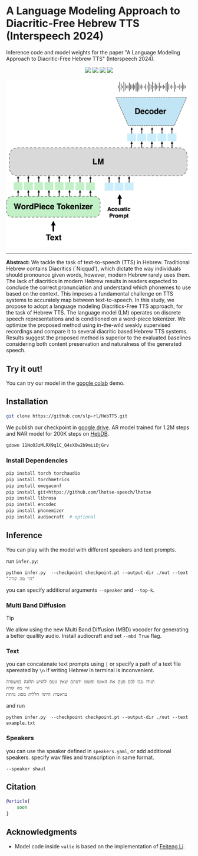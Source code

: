 # A Language Modeling Approach to Diacritic-Free Hebrew TTS (Interspeech 2024)

Inference code and model weights for the paper "A Language Modeling Approach to Diacritic-Free Hebrew TTS" (Interspeech
2024).

<p align="center">
<a href='https://arxiv.org'><img src='https://img.shields.io/badge/ArXiv-PDF-red'></a>
   <a href='https://pages.cs.huji.ac.il/adiyoss-lab/HebTTS/'><img src='https://img.shields.io/badge/Project-Page-Green'></a> 
   <a href='https://colab.research.google.com/drive/1f3-6Dqbna9_hI5C9V4qTIG05dixW-r72?usp=sharing'><img src='https://colab.research.google.com/assets/colab-badge.svg'></a> 
   <a href='https://github.com/slp-rl/HebTTS'><img src='https://badges.aleen42.com/src/github.svg'></a> 

</p>

![](imgs/model.jpg)

___
**Abstract:** We tackle the task of text-to-speech (TTS) in Hebrew. Traditional Hebrew contains Diacritics (`Niqqud'),
 which dictate the way individuals should pronounce given words, however, modern Hebrew rarely uses them. The lack of
 diacritics in modern Hebrew results in readers expected to conclude the correct pronunciation and understand which
 phonemes to use based on the context. This imposes a fundamental challenge on TTS systems to accurately map between
 text-to-speech. In this study, we propose to adopt a language modeling Diacritics-Free TTS approach, for the task of
 Hebrew TTS. The language model (LM) operates on discrete speech representations and is conditioned on a word-piece
 tokenizer. We optimize the proposed method using in-the-wild weakly supervised recordings and compare it to several
 diacritic based Hebrew TTS systems. Results suggest the proposed method is superior to the evaluated baselines
 considering both content preservation and naturalness of the generated speech.

## Try it out!
You can try our model in the [google colab](https://colab.research.google.com/drive/1f3-6Dqbna9_hI5C9V4qTIG05dixW-r72?usp=sharing) demo.
## Installation


```bash
git clone https://github.com/slp-rl/HebTTS.git
```

We publish our checkpoint
in [google drive](https://drive.google.com/file/d/11NoOJzMLRX9q1C_Q4sX0w2b9miiDjGrv/view?usp=share_link).
AR model trained for 1.2M steps and NAR model for 200K steps on [HebDB](https://pages.cs.huji.ac.il/adiyoss-lab/HebDB/).

```bash
gdown 11NoOJzMLRX9q1C_Q4sX0w2b9miiDjGrv
```
### Install Dependencies

```bash
pip install torch torchaudio
pip install torchmetrics
pip install omegaconf
pip install git+https://github.com/lhotse-speech/lhotse
pip install librosa
pip install encodec
pip install phonemizer
pip install audiocraft  # optional
```

## Inference

You can play with the model with different speakers and text prompts.

run `infer.py`:

```
python infer.py  --checkpoint checkpoint.pt --output-dir ./out --text "היי מה קורה"
```

you can specify additional arguments
`--speaker` and `--top-k`.

### Multi Band Diffusion

> [!TIP] 
> We allow using the new Multi Band Diffusion (MBD) vocoder for generating a better quallity audio.
Install audiocraft and set `--mbd True` flag.




### Text

you can concatenate text prompts using `|` or specify a path of a text file spereated by `\n` if writing Hebrew in
terminal is inconvenient.

```text
תגידו גנבו לכם פעם את האוטו ופשוט ידעתם שאין טעם להגיש תלונה במשטרה
היי מה קורה
בראשית היתה חללית מסוג נחתת
```

and run

```
python infer.py  --checkpoint checkpoint.pt --output-dir ./out --text example.txt
```

### Speakers

you can use the speaker defined in `speakers.yaml`, or add additional speakers.
specify wav files and transcription in same format.

```
--speaker shaul
```

## Citation

```bibtex
@article{
    soon
}
```

## Acknowledgments
- Model code inside `valle` is based on the implementation of [Feiteng Li](https://github.com/lifeiteng/vall-e).
